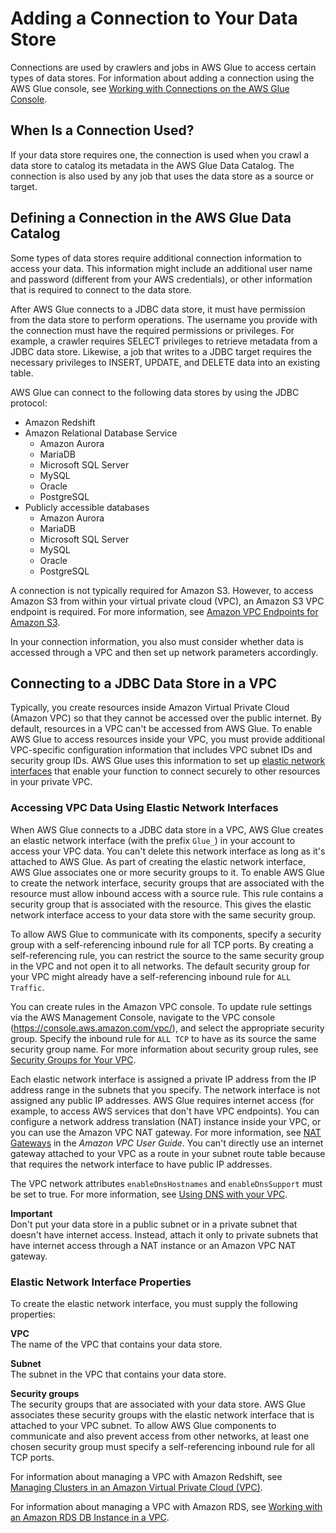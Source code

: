 # Adding a Connection to Your Data Store<a name="populate-add-connection"></a>

Connections are used by crawlers and jobs in AWS Glue to access certain types of data stores\. For information about adding a connection using the AWS Glue console, see [Working with Connections on the AWS Glue Console](console-connections.md)\.

## When Is a Connection Used?<a name="connection-using"></a>

If your data store requires one, the connection is used when you crawl a data store to catalog its metadata in the AWS Glue Data Catalog\. The connection is also used by any job that uses the data store as a source or target\.

## Defining a Connection in the AWS Glue Data Catalog<a name="connection-defining"></a>

Some types of data stores require additional connection information to access your data\. This information might include an additional user name and password \(different from your AWS credentials\),  or other information that is required to connect to the data store\.

After AWS Glue connects to a JDBC data store, it must have permission from the data store to perform operations\. The username you provide with the connection must have the required permissions or privileges\. For example, a crawler requires SELECT privileges to retrieve metadata from a JDBC data store\. Likewise, a job that writes to a JDBC target requires the necessary privileges to INSERT, UPDATE, and DELETE data into an existing table\.

AWS Glue can connect to the following data stores by using the JDBC protocol:
+ Amazon Redshift
+ Amazon Relational Database Service
  + Amazon Aurora
  + MariaDB
  + Microsoft SQL Server
  + MySQL
  + Oracle
  + PostgreSQL
+ Publicly accessible databases
  + Amazon Aurora
  + MariaDB
  + Microsoft SQL Server
  + MySQL
  + Oracle
  + PostgreSQL

A connection is not typically required for Amazon S3\. However, to access Amazon S3 from within your virtual private cloud \(VPC\), an Amazon S3 VPC endpoint is required\. For more information, see [Amazon VPC Endpoints for Amazon S3](vpc-endpoints-s3.md)\. 

In your connection information, you also must consider whether data is accessed through a VPC and then set up network parameters accordingly\.

## Connecting to a JDBC Data Store in a VPC<a name="connection-JDBC-VPC"></a>

Typically, you create resources inside Amazon Virtual Private Cloud \(Amazon VPC\) so that they cannot be accessed over the public internet\. By default, resources in a VPC can't be accessed from AWS Glue\. To enable AWS Glue to access resources inside your VPC, you must provide additional VPC\-specific configuration information that includes VPC subnet IDs and security group IDs\. AWS Glue uses this information to set up [elastic network interfaces](http://docs.aws.amazon.com/AmazonVPC/latest/UserGuide/VPC_ElasticNetworkInterfaces.html) that enable your function to connect securely to other resources in your private VPC\.

### Accessing VPC Data Using Elastic Network Interfaces<a name="connection-JDBC-VPC-ENI"></a>

When AWS Glue connects to a JDBC data store in a VPC, AWS Glue creates an elastic network interface \(with the prefix `Glue_`\) in your account to access your VPC data\. You can't delete this network interface as long as it's attached to AWS Glue\. As part of creating the elastic network interface, AWS Glue associates one or more security groups to it\. To enable AWS Glue to create the network interface, security groups that are associated with the resource must allow inbound access with a source rule\. This rule contains a security group that is associated with the resource\. This gives the elastic network interface access to your data store with the same security group\.

To allow AWS Glue to communicate with its components, specify a security group with a self\-referencing inbound rule for all TCP ports\. By creating a self\-referencing rule, you can restrict the source to the same security group in the VPC and not open it to all networks\. The default security group for your VPC might already have a self\-referencing inbound rule for `ALL Traffic`\.

You can create rules in the Amazon VPC console\. To update rule settings via the AWS Management Console, navigate to the VPC console \([https://console\.aws\.amazon\.com/vpc/](https://console.aws.amazon.com/vpc/)\), and select the appropriate security group\. Specify the inbound rule for `ALL TCP` to have as its source the same security group name\. For more information about security group rules, see [Security Groups for Your VPC](http://docs.aws.amazon.com/AmazonVPC/latest/UserGuide/VPC_SecurityGroups.html)\.

Each elastic network interface is assigned a private IP address from the IP address range in the subnets that you specify\. The network interface is not assigned any public IP addresses\. AWS Glue requires internet access \(for example, to access AWS services that don't have VPC endpoints\)\. You can configure a network address translation \(NAT\) instance inside your VPC, or you can use the Amazon VPC NAT gateway\. For more information, see [NAT Gateways](http://docs.aws.amazon.com/AmazonVPC/latest/UserGuide/vpc-nat-gateway.html) in the *Amazon VPC User Guide*\. You can't directly use an internet gateway attached to your VPC as a route in your subnet route table because that requires the network interface to have public IP addresses\.

The VPC network attributes `enableDnsHostnames` and `enableDnsSupport` must be set to true\. For more information, see [Using DNS with your VPC](http://docs.aws.amazon.com/AmazonVPC/latest/UserGuide/vpc-dns.html)\. 

**Important**  
Don't put your data store in a public subnet or in a private subnet that doesn't have internet access\. Instead, attach it only to private subnets that have internet access through a NAT instance or an Amazon VPC NAT gateway\.

### Elastic Network Interface Properties<a name="connection-JDBC-VPC-ENI-properties"></a>

To create the elastic network interface, you must supply the following properties:

**VPC**  
The name of the VPC that contains your data store\.

**Subnet**  
The subnet in the VPC that contains your data store\.  

**Security groups**  
The security groups that are associated with your data store\. AWS Glue associates these security groups with the elastic network interface that is attached to your VPC subnet\. To allow AWS Glue components to communicate and also prevent access from other networks, at least one chosen security group must specify a self\-referencing inbound rule for all TCP ports\.

For information about managing a VPC with Amazon Redshift, see [Managing Clusters in an Amazon Virtual Private Cloud \(VPC\)](http://docs.aws.amazon.com/redshift/latest/mgmt/managing-clusters-vpc.html)\.

For information about managing a VPC with Amazon RDS, see [Working with an Amazon RDS DB Instance in a VPC](http://docs.aws.amazon.com/AmazonRDS/latest/UserGuide/USER_VPC.WorkingWithRDSInstanceinaVPC.html)\.

